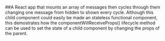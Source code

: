 ##A React app that mounts an array of messages then cycles through them changing one message from hidden to shown every cycle. Although this child component could easily be made an stateless functional component, this demostrates how the componentWillReceiveProps() lifecycle method can be used to set the state of a child component by changing the props of the parent.
